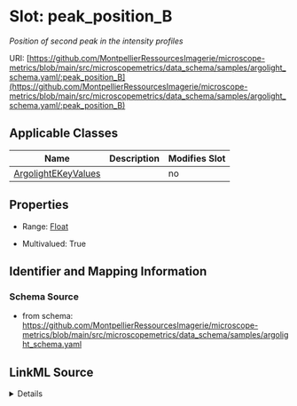 # Slot: peak_position_B


_Position of second peak in the intensity profiles_



URI: [https://github.com/MontpellierRessourcesImagerie/microscope-metrics/blob/main/src/microscopemetrics/data_schema/samples/argolight_schema.yaml/:peak_position_B](https://github.com/MontpellierRessourcesImagerie/microscope-metrics/blob/main/src/microscopemetrics/data_schema/samples/argolight_schema.yaml/:peak_position_B)



<!-- no inheritance hierarchy -->




## Applicable Classes

| Name | Description | Modifies Slot |
| --- | --- | --- |
[ArgolightEKeyValues](ArgolightEKeyValues.md) |  |  no  |







## Properties

* Range: [Float](Float.md)

* Multivalued: True





## Identifier and Mapping Information







### Schema Source


* from schema: https://github.com/MontpellierRessourcesImagerie/microscope-metrics/blob/main/src/microscopemetrics/data_schema/samples/argolight_schema.yaml




## LinkML Source

<details>
```yaml
name: peak_position_B
description: Position of second peak in the intensity profiles
from_schema: https://github.com/MontpellierRessourcesImagerie/microscope-metrics/blob/main/src/microscopemetrics/data_schema/samples/argolight_schema.yaml
rank: 1000
multivalued: true
alias: peak_position_B
domain_of:
- ArgolightEKeyValues
range: float

```
</details>